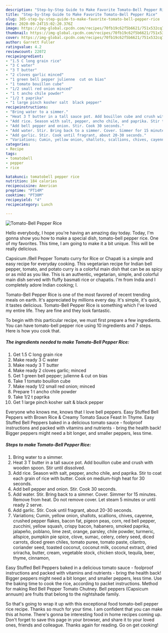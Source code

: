 ```yaml
---
description: "Step-by-Step Guide to Make Favorite Tomato-Bell Pepper Rice"
title: "Step-by-Step Guide to Make Favorite Tomato-Bell Pepper Rice"
slug: 305-step-by-step-guide-to-make-favorite-tomato-bell-pepper-rice
date: 2020-09-24T15:02:20.376Z
image: https://img-global.cpcdn.com/recipes/70fb19c62f5b6621/751x532cq70/tomato-bell-pepper-rice-recipe-main-photo.jpg
thumbnail: https://img-global.cpcdn.com/recipes/70fb19c62f5b6621/751x532cq70/tomato-bell-pepper-rice-recipe-main-photo.jpg
cover: https://img-global.cpcdn.com/recipes/70fb19c62f5b6621/751x532cq70/tomato-bell-pepper-rice-recipe-main-photo.jpg
author: Garrett Fuller
ratingvalue: 4.2
reviewcount: 22072
recipeingredient:
- "1.5 C long grain rice"
- "3 C water"
- "3 T butter"
- "2 cloves garlic minced"
- "1 green bell pepper julienne  cut on bias"
- "1 tomato bouillon cube"
- "1/2 small red onion minced"
- "1 t ancho chile powder"
- "1/2 t paprika"
- "1 large pinch kosher salt  black pepper"
recipeinstructions:
- "Bring water to a simmer."
- "Heat 3 T butter in a tall sauce pot. Add bouillon cube and crush with wooden spoon. Stir until dissolved."
- "Add rice. Season with salt, pepper, ancho chile, and paprika. Stir to coat each grain of rice with butter. Cook on medium-high heat for 30 seconds."
- "Add bell pepper and onion. Stir. Cook 30 seconds."
- "Add water. Stir. Bring back to a simmer. Cover. Simmer for 15 minutes. Remove from heat. Do not remove cover. Let steam 5 minutes or until ready 2 serve."
- "Add garlic. Stir. Cook until fragrant, about 20-30 seconds."
- "Variations; Cumin, yellow onion, shallots, scallions, chives, cayenne, crushed pepper flakes, bacon fat, pigeon peas, corn, red bell pepper,  zucchini, yellow squash, crispy bacon, habanero, smoked paprika, jalapeño, poblano, lime zest, orange, parsley, chile powder, turmeric, allspice, pumpkin pie spice, clove, sumac, celery, celery seed, diced carrots, diced green chiles, tomato puree, tomato paste, cilantro, coriander seed, toasted coconut, coconut milk, coconut extract, dried sriracha, butter, cream, vegetable stock, chicken stock, tequila, beer, thyme, cinnamon,"
categories:
- Recipe
tags:
- tomatobell
- pepper
- rice

katakunci: tomatobell pepper rice 
nutrition: 184 calories
recipecuisine: American
preptime: "PT14M"
cooktime: "PT30M"
recipeyield: "4"
recipecategory: Lunch

---
```



![Tomato-Bell Pepper Rice](https://img-global.cpcdn.com/recipes/70fb19c62f5b6621/751x532cq70/tomato-bell-pepper-rice-recipe-main-photo.jpg)

Hello everybody, I hope you're having an amazing day today. Today, I'm gonna show you how to make a special dish, tomato-bell pepper rice. One of my favorites. This time, I am going to make it a bit unique. This will be really delicious.

Capsicum /Bell Pepper Tomato curry for Rice or Chapati is a simple and easy recipe for everyday cooking. This vegetarian recipe for Indian bell pepper, tomato, and potato curry is a colorful main dish that can be as spicy or as mild as you like. This is an authentic, vegetarian, simple, and colorful main dish served with fluffy basmati rice or chapatis. I&#39;m from India and I completely adore Indian cooking; I.

Tomato-Bell Pepper Rice is one of the most favored of recent trending meals on earth. It's appreciated by millions every day. It's simple, it's quick, it tastes delicious. Tomato-Bell Pepper Rice is something which I've loved my entire life. They are fine and they look fantastic.


To begin with this particular recipe, we must first prepare a few ingredients. You can have tomato-bell pepper rice using 10 ingredients and 7 steps. Here is how you cook that.

<!--inarticleads1-->

##### The ingredients needed to make Tomato-Bell Pepper Rice:

1. Get 1.5 C long grain rice
1. Make ready 3 C water
1. Make ready 3 T butter
1. Make ready 2 cloves garlic; minced
1. Get 1 green bell pepper; julienne &amp; cut on bias
1. Take 1 tomato bouillon cube
1. Make ready 1/2 small red onion; minced
1. Prepare 1 t ancho chile powder
1. Take 1/2 t paprika
1. Get 1 large pinch kosher salt &amp; black pepper


Everyone who knows me, knows that I love bell peppers. Easy Stuffed Bell Peppers with Brown Rice &amp; Creamy Tomato Sauce Feast In Thyme. Easy Stuffed Bell Peppers baked in a delicious tomato sauce - foolproof instructions and packed with vitamins and nutrients - bring the health back! Bigger peppers might need a bit longer, and smaller peppers, less time. 

<!--inarticleads2-->

##### Steps to make Tomato-Bell Pepper Rice:

1. Bring water to a simmer.
1. Heat 3 T butter in a tall sauce pot. Add bouillon cube and crush with wooden spoon. Stir until dissolved.
1. Add rice. Season with salt, pepper, ancho chile, and paprika. Stir to coat each grain of rice with butter. Cook on medium-high heat for 30 seconds.
1. Add bell pepper and onion. Stir. Cook 30 seconds.
1. Add water. Stir. Bring back to a simmer. Cover. Simmer for 15 minutes. Remove from heat. Do not remove cover. Let steam 5 minutes or until ready 2 serve.
1. Add garlic. Stir. Cook until fragrant, about 20-30 seconds.
1. Variations; Cumin, yellow onion, shallots, scallions, chives, cayenne, crushed pepper flakes, bacon fat, pigeon peas, corn, red bell pepper,  zucchini, yellow squash, crispy bacon, habanero, smoked paprika, jalapeño, poblano, lime zest, orange, parsley, chile powder, turmeric, allspice, pumpkin pie spice, clove, sumac, celery, celery seed, diced carrots, diced green chiles, tomato puree, tomato paste, cilantro, coriander seed, toasted coconut, coconut milk, coconut extract, dried sriracha, butter, cream, vegetable stock, chicken stock, tequila, beer, thyme, cinnamon,


Easy Stuffed Bell Peppers baked in a delicious tomato sauce - foolproof instructions and packed with vitamins and nutrients - bring the health back! Bigger peppers might need a bit longer, and smaller peppers, less time. Use the baking time to cook the rice, according to packet instructions. Method for making Red Bell Pepper Tomato Chutney. Bell peppers (Capsicum annuum) are fruits that belong to the nightshade family. 

So that's going to wrap it up with this exceptional food tomato-bell pepper rice recipe. Thanks so much for your time. I am confident that you can make this at home. There's gonna be interesting food in home recipes coming up. Don't forget to save this page in your browser, and share it to your loved ones, friends and colleague. Thanks again for reading. Go on get cooking!
